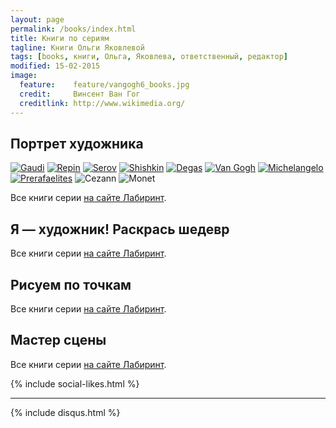 ```yaml
---
layout: page
permalink: /books/index.html
title: Книги по сериям
tagline: Книги Ольги Яковлевой
tags: [books, книги, Ольга, Яковлева, ответственный, редактор]
modified: 15-02-2015
image:
  feature:    feature/vangogh6_books.jpg
  credit:     Винсент Ван Гог
  creditlink: http://www.wikimedia.org/
---
```


<h2>Портрет художника</h2>

<!-- https://github.com/ionelmc/jquery-gp-gallery -->
<div class="pictures">
	<a href="{{ site.url }}/articles/gaudi/"><img title="Gaudi" src="{{ site.url }}/images/books-portrait/2014-Gaudi.jpg" /></a>
	<a href="{{ site.url }}/articles/repin/"><img title="Repin" src="{{ site.url }}/images/books-portrait/2014-Repin.jpg" /></a>
	<a href="{{ site.url }}/articles/serov/"><img title="Serov" src="{{ site.url }}/images/books-portrait/2014-Serov1.jpg" /></a>
	<a href="{{ site.url }}/articles/shishkin/"><img title="Shishkin" src="{{ site.url }}/images/books-portrait/2014-Shishkin1.jpg" /></a>
	<a href="{{ site.url }}/articles/degas/"><img title="Degas" src="{{ site.url }}/images/books-portrait/2014-Degas.jpg" /></a>
	<a href="{{ site.url }}/articles/vangogh/"><img title="Van Gogh" src="{{ site.url }}/images/books-portrait/2013-Van Gogh.jpg" /></a>
	<a href="{{ site.url }}/articles/michelangelo/"><img title="Michelangelo" src="{{ site.url }}/images/books-portrait/2013-Michelangelo.jpg" /></a>
	<a href="{{ site.url }}/articles/prerafaelites/"><img title="Prerafaelites" src="{{ site.url }}/images/books-portrait/2013-Prerafaelites.jpg" /></a>
	<img title="Cezann" src="{{ site.url }}/images/books-portrait/2013-Cezann.jpg" />
	<img title="Monet" src="{{ site.url }}/images/books-portrait/2013-Monet.jpg" />
</div>

<p>Все книги серии <a href="http://www.labirint.ru/series/24889/">на сайте Лабиринт</a>.</p>

<h2>Я — художник! Раскрась шедевр</h2>

<p>Все книги серии <a href="http://www.labirint.ru/series/27047/">на сайте Лабиринт</a>.</p>

<h2>Рисуем по точкам</h2>

<p>Все книги серии <a href="http://www.labirint.ru/series/27121/">на сайте Лабиринт</a>.</p>

<h2>Мастер сцены</h2>

<p>Все книги серии <a href="http://www.labirint.ru/series/28522/">на сайте Лабиринт</a>.</p>

{% include social-likes.html %}<hr>
{% include disqus.html %}
